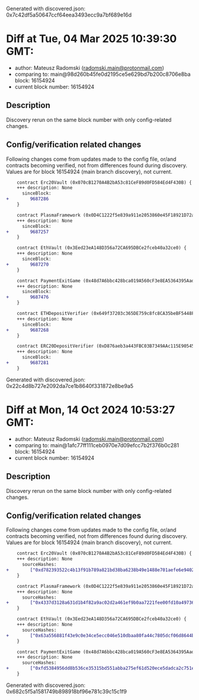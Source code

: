 Generated with discovered.json: 0x7c42df5a50647ccf64eea3493ecc9a7bf689e16d

# Diff at Tue, 04 Mar 2025 10:39:30 GMT:

- author: Mateusz Radomski (<radomski.main@protonmail.com>)
- comparing to: main@98d260b45fe0d2195ce5e629bd7b200c8706e8ba block: 16154924
- current block number: 16154924

## Description

Discovery rerun on the same block number with only config-related changes.

## Config/verification related changes

Following changes come from updates made to the config file,
or/and contracts becoming verified, not from differences found during
discovery. Values are for block 16154924 (main branch discovery), not current.

```diff
    contract Erc20Vault (0x070cB1270A4B2bA53c81CeF89d0FD584Ed4F430B) {
    +++ description: None
      sinceBlock:
+        9687286
    }
```

```diff
    contract PlasmaFramework (0x0D4C1222f5e839a911e2053860e45F18921D72ac) {
    +++ description: None
      sinceBlock:
+        9687257
    }
```

```diff
    contract EthVault (0x3Eed23eA148D356a72CA695DBCe2fceb40a32ce0) {
    +++ description: None
      sinceBlock:
+        9687270
    }
```

```diff
    contract PaymentExitGame (0x48d7A6bbc428bca019A560cF3e8EA5364395Aad3) {
    +++ description: None
      sinceBlock:
+        9687476
    }
```

```diff
    contract ETHDepositVerifier (0x649f37203c365DE759c8fc8CA35beBF5448F70Be) {
    +++ description: None
      sinceBlock:
+        9687268
    }
```

```diff
    contract ERC20DepositVerifier (0xD876aeb3a443FBC03B7349AAc115E9054563CD82) {
    +++ description: None
      sinceBlock:
+        9687281
    }
```

Generated with discovered.json: 0x22c4d8b727e2092da7ce1b8640f331872e8be9a5

# Diff at Mon, 14 Oct 2024 10:53:27 GMT:

- author: Mateusz Radomski (<radomski.main@protonmail.com>)
- comparing to: main@1afc77ff111ceb0970e7d09efcc7b2f376b0c281 block: 16154924
- current block number: 16154924

## Description

Discovery rerun on the same block number with only config-related changes.

## Config/verification related changes

Following changes come from updates made to the config file,
or/and contracts becoming verified, not from differences found during
discovery. Values are for block 16154924 (main branch discovery), not current.

```diff
    contract Erc20Vault (0x070cB1270A4B2bA53c81CeF89d0FD584Ed4F430B) {
    +++ description: None
      sourceHashes:
+        ["0xd782393522c4b13f91b789a821bd38ba6238b49e1488e701aefe6e9402344572"]
    }
```

```diff
    contract PlasmaFramework (0x0D4C1222f5e839a911e2053860e45F18921D72ac) {
    +++ description: None
      sourceHashes:
+        ["0x4337d3128a631d1b4f82a9ac02d2a461ef9b0aa7221fee00fd10a49736acbb6e"]
    }
```

```diff
    contract EthVault (0x3Eed23eA148D356a72CA695DBCe2fceb40a32ce0) {
    +++ description: None
      sourceHashes:
+        ["0x63a556881f43e9c0e34ce5ecc046e510dbaa80fa44c7805dcf06d8644bc509e8"]
    }
```

```diff
    contract PaymentExitGame (0x48d7A6bbc428bca019A560cF3e8EA5364395Aad3) {
    +++ description: None
      sourceHashes:
+        ["0xfd5384956dd8b536ce35315bd551abba275ef61d520ece5dadca2c751e09ff0f"]
    }
```

Generated with discovered.json: 0x682c5f5a1581749b898918bf96e781c39c15c1f9

